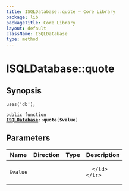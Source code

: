 ```yaml
---
title: ISQLDatabase::quote — Core Library
package: lib
packageTitle: Core Library
layout: default
className: ISQLDatabase
type: method
---
```


# ISQLDatabase::quote

## Synopsis

<code>uses('db');</code>

<code>public function <b><a href="ISQLDatabase">ISQLDatabase</a>::quote</b>(<b>$value</b>)</code>

## Parameters

<table>
  <thead>
    <tr>
      <th>Name</th>
      <th>Direction</th>
      <th>Type</th>
      <th>Description</th>
    </tr>
  </thead>
  <tbody>
    <tr>
      <td><code>$value</code>
      <td><i></i></td>
      <td></td>
      <td>

      </td>
    </tr>
  </tbody>
</table>


